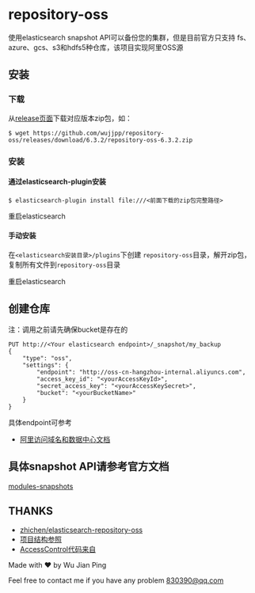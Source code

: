 # repository-oss

使用elasticsearch snapshot API可以备份您的集群，但是目前官方只支持 fs、azure、gcs、s3和hdfs5种仓库，该项目实现阿里OSS源

## 安装

### 下载
从[release页面](https://github.com/wujjpp/repository-oss/releases)下载对应版本zip包，如：

```shell
$ wget https://github.com/wujjpp/repository-oss/releases/download/6.3.2/repository-oss-6.3.2.zip

```

### 安装

#### 通过elasticsearch-plugin安装

```shell
$ elasticsearch-plugin install file:///<前面下载的zip包完整路径>
```

重启elasticsearch

#### 手动安装
在`<elasticsearch安装目录>/plugins`下创建 `repository-oss`目录，解开zip包，复制所有文件到`repository-oss`目录

重启elasticsearch


## 创建仓库
注：调用之前请先确保bucket是存在的

```
PUT http://<Your elasticsearch endpoint>/_snapshot/my_backup 
{
    "type": "oss",
    "settings": {
        "endpoint": "http://oss-cn-hangzhou-internal.aliyuncs.com",
        "access_key_id": "<yourAccessKeyId>", 
        "secret_access_key": "<yourAccessKeySecret>", 
        "bucket": "<yourBucketName>"
    }
}
```

具体endpoint可参考
- [阿里访问域名和数据中心文档](https://help.aliyun.com/document_detail/31837.html?spm=5176.doc31922.6.577.YxqZYt)


## 具体snapshot API请参考官方文档

[modules-snapshots](https://www.elastic.co/guide/en/elasticsearch/reference/6.3/modules-snapshots.html)

## THANKS
- [zhichen/elasticsearch-repository-oss](https://github.com/zhichen/elasticsearch-repository-oss)
- [项目结构参照](https://github.com/elastic/elasticsearch/tree/master/plugins/repository-azure)
- [AccessControl代码来自](https://github.com/elastic/elasticsearch/blob/master/plugins/repository-azure/src/main/java/org/elasticsearch/repositories/azure/SocketAccess.java)



Made with ♥ by Wu Jian Ping

Feel free to contact me if you have any problem [830390@qq.com](mailto:830390@qq.com)
